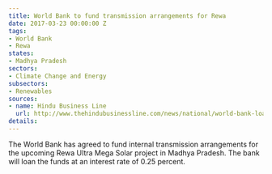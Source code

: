 ```yaml
---
title: World Bank to fund transmission arrangements for Rewa
date: 2017-03-23 00:00:00 Z
tags:
- World Bank
- Rewa
states:
- Madhya Pradesh
sectors:
- Climate Change and Energy
subsectors:
- Renewables
sources:
- name: Hindu Business Line
  url: http://www.thehindubusinessline.com/news/national/world-bank-loan-for-mp-solar-plant/article9583869.ece
details: 
---
```


The World Bank has agreed to fund internal transmission arrangements for the upcoming Rewa Ultra Mega Solar project in Madhya Pradesh. The bank will loan the funds at an interest rate of 0.25 percent.
